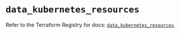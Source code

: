 # `data_kubernetes_resources`

Refer to the Terraform Registry for docs: [`data_kubernetes_resources`](https://registry.terraform.io/providers/hashicorp/kubernetes/2.27.0/docs/data-sources/resources).
